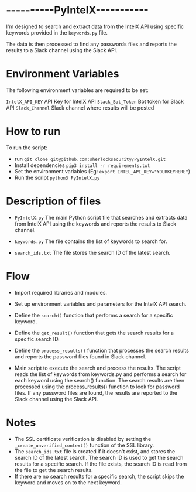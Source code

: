 # ----------PyIntelX-----------
I'm designed to search and extract data from the IntelX API using specific keywords provided in the ```keywords.py``` file.

The data is then processed to find any passwords files and reports the results to a Slack channel using the Slack API.

# Environment Variables
The following environment variables are required to be set:

```IntelX_API_KEY``` API Key for IntelX API
```Slack_Bot_Token``` Bot token for Slack API
```Slack_Channel``` Slack channel where results will be posted

# How to run
To run the script:

* run ```git clone git@github.com:sherlocksecurity/PyIntelX.git```
* Install dependencies ```pip3 install -r requirements.txt```
* Set the environment variables (Eg: ```export INTEL_API_KEY="YOURKEYHERE"```)
* Run the script ```python3 PyIntelX.py```

# Description of files
* ```PyIntelX.py``` The main Python script file that searches and extracts data from IntelX API using the keywords and reports the results to Slack channel.

* ```keywords.py``` The file contains the list of keywords to search for.

* ```search_ids.txt``` The file stores the search ID of the latest search.

# Flow

* Import required libraries and modules.

* Set up environment variables and parameters for the IntelX API search.

* Define the ```search()``` function that performs a search for a specific keyword.
* Define the ```get_result()``` function that gets the search results for a specific search ID.
* Define the ```process_results()``` function that processes the search results and reports the password files found in Slack channel.
* Main script to execute the search and process the results. The script reads the list of keywords from keywords.py and performs a search for each keyword using the search() function. The search results are then processed using the process_results() function to look for password files. If any password files are found, the results are reported to the Slack channel using the Slack API.

# Notes
* The SSL certificate verification is disabled by setting the ```_create_unverified_context()``` function of the SSL library.
* The ```search_ids.txt``` file is created if it doesn't exist, and stores the search ID of the latest search. The search ID is used to get the search results for a specific search. If the file exists, the search ID is read from the file to get the search results.
* If there are no search results for a specific search, the script skips the keyword and moves on to the next keyword.
